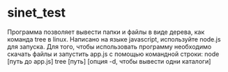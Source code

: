 # sinet_test
Программа позволяет вывести папки и файлы в виде дерева, как команда tree в linux. Написано на языке javascript, используйте node.js для запуска.
Для того, чтобы использовать программу необходимо скачать файлы и запустить app.js с помощью командной строки: node [путь до app.js] tree [путь] [опция -d, чтобы вывести одни каталоги]
